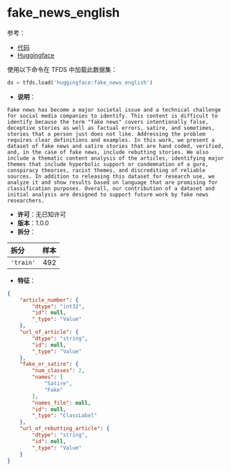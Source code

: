 # fake_news_english

参考：

- [代码](https://github.com/huggingface/datasets/blob/master/datasets/fake_news_english)
- [Huggingface](https://huggingface.co/datasets/fake_news_english)

使用以下命令在 TFDS 中加载此数据集：

```python
ds = tfds.load('huggingface:fake_news_english')
```

- **说明**：

```
Fake news has become a major societal issue and a technical challenge for social media companies to identify. This content is difficult to identify because the term "fake news" covers intentionally false, deceptive stories as well as factual errors, satire, and sometimes, stories that a person just does not like. Addressing the problem requires clear definitions and examples. In this work, we present a dataset of fake news and satire stories that are hand coded, verified, and, in the case of fake news, include rebutting stories. We also include a thematic content analysis of the articles, identifying major themes that include hyperbolic support or condemnation of a gure, conspiracy theories, racist themes, and discrediting of reliable sources. In addition to releasing this dataset for research use, we analyze it and show results based on language that are promising for classification purposes. Overall, our contribution of a dataset and initial analysis are designed to support future work by fake news researchers.
```

- **许可**：无已知许可
- **版本**：1.0.0
- **拆分**：

拆分 | 样本
:-- | --:
`'train'` | 492

- **特征**：

```json
{
    "article_number": {
        "dtype": "int32",
        "id": null,
        "_type": "Value"
    },
    "url_of_article": {
        "dtype": "string",
        "id": null,
        "_type": "Value"
    },
    "fake_or_satire": {
        "num_classes": 2,
        "names": [
            "Satire",
            "Fake"
        ],
        "names_file": null,
        "id": null,
        "_type": "ClassLabel"
    },
    "url_of_rebutting_article": {
        "dtype": "string",
        "id": null,
        "_type": "Value"
    }
}
```
